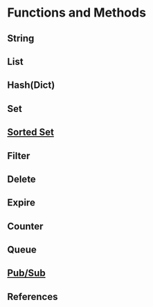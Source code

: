 # Functions and Methods

## String

## List

## Hash(Dict)

## Set

## [Sorted Set](sorted-set.md)

## Filter

## Delete

## Expire

## Counter

## Queue

## [Pub/Sub](pub-sub.md)

## References